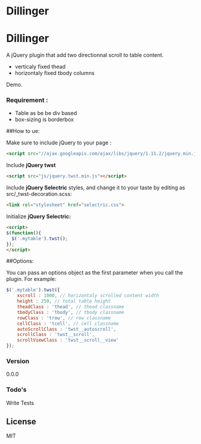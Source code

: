 # Dillinger
# Dillinger
A jQuery plugin that add two directionnal scroll to table content.
  - verticaly fixed thead
  - horizontaly fixed tbody columns

Demo.

### Requirement :

 - Table as be be div based
 - box-sizing is borderbox

##How to ue:

Make sure to include jQuery to your page :
```html
<script src="//ajax.googleapis.com/ajax/libs/jquery/1.11.2/jquery.min.js"></script>
```

Include **jQuery twst**

```html
<script src="js/jquery.twst.min.js"></script>
```

Include **jQuery Selectric** styles, and change it to your taste by editing as src/_twst-decoration.scss:
```html
<link rel="stylesheet" href="selectric.css">
```

Initialize **jQuery Selectric:**

```html
<script>
$(function(){
  $('.mytable').twst();
});
</script>
```

##Options:

You can pass an options object as the first parameter when you call the plugin. For example:
```js
$('.mytable').twst({
  	xscroll : 1000, // horizontaly scrolled content width
	height : 250, // total table height
	theadClass : 'thead', // thead classname
	tbodyClass : 'tbody', // tbody classname
	rowClass : 'trow', // row classname
	cellClass : 'tcell', // cell classname
	autoScrollClass : 'twst__autoscroll',
	scrollClass : 'twst__scroll',
	scrollViewClass : 'twst__scroll__view'
});
```

### Version
0.0.0

### Todo's

Write Tests

License
----

MIT
